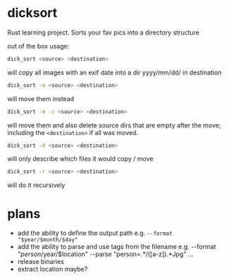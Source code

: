 # dicksort
Rust learning project. Sorts your fav pics into a directory structure

out of the box usage:
```bash
dick_sort <source> <destination>
```
will copy all images with an exif date into a dir yyyy/mm/dd/ in destination

```bash
dick_sort -m <source> <destination>
```
will move them instead

```bash
dick_sort -m -c <source> <destination>
```
will move them and also delete source dirs that are empty after the move;
including the `<destination>` if all was moved.


```bash
dick_sort -d <source> <destination>
```
will only describe which files it would copy / move

```bash
dick_sort -r <source> <destination>
```
will do it recursively

# plans

* add the ability to define the output path e.g. `--format "$year/$month/$day"`
* add the ability to parse and use tags from the filename e.g. --format "$person/$year/$location" --parse "person=.*/([a-z]).*Jpg” ...
* release binaries
* extract location maybe?


